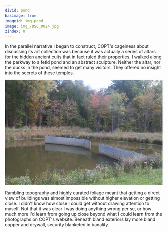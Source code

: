 ```yaml
---
divid: pond
hasimage: true
imageid: img-pond
image: img_/DSC_0024.jpg
zindex: 0
---
```


In the parallel narrative I began to construct, COPT's cageiness about discussing its art collection was because it was actually a series of altars for the hidden ancient cults that in fact ruled their properties. I walked along the parkway to a fetid pond and an abstract sculpture. Neither the altar, nor the ducks in the pond, seemed to get many visitors. They offered no insight into the secrets of these temples. 

<img src="img_/DSC_0020.jpg" />

Rambling topography and highly curated foliage meant that getting a direct view of buildings was almost impossible without higher elevation or getting close. I didn't know how close I could get without drawing attention to myself. Not that it was clear I was doing anything wrong per se, or how much more I'd learn from going up close beyond what I could learn from the photographs on COPT's website. Beneath bland exteriors lay more bland copper and drywall, security blanketed in banality. 